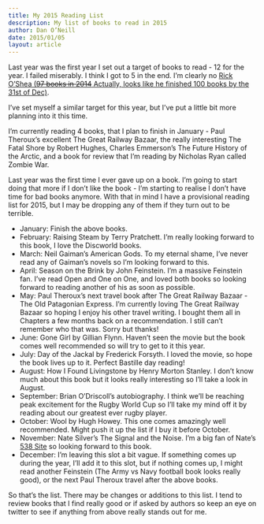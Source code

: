 ```yaml
---
title: My 2015 Reading List 
description: My list of books to read in 2015
author: Dan O’Neill
date: 2015/01/05
layout: article
---
```


Last year was the first year I set out a target of books to read - 12 for the year. I failed miserably. I think I got to 5 in the end. I’m clearly no [Rick O’Shea (<s>97 books in 2014</s> Actually, looks like he finished 100 books by the 31st of Dec)](http://www.rickoshea.ie/).

I’ve set myself a similar target for this year, but I’ve put a little bit more planning into it this time. 

I’m currently reading 4 books, that I plan to finish in January - Paul Theroux’s excellent The Great Railway Bazaar, the really interesting The Fatal Shore by Robert Hughes, Charles Emmerson’s The Future History of the Arctic, and a book for review that I’m reading by Nicholas Ryan called Zombie War. 

Last year was the first time I ever gave up on a book. I’m going to start doing that more if I don’t like the book - I’m starting to realise I don’t have time for bad books anymore. With that in mind I have a provisional reading list for 2015, but I may be dropping any of them if they turn out to be terrible.

- January: Finish the above books.
- February: Raising Steam by Terry Pratchett. I’m really looking forward to this book, I love the Discworld books.
- March: Neil Gaiman’s American Gods. To my eternal shame, I’ve never read any of Gaiman’s novels so I’m looking forward to this.
- April: Season on the Brink by John Feinstein. I’m a massive Feinstein fan. I’ve read Open and One on One, and loved both books so looking forward to reading another of his as soon as possible.
- May: Paul Theroux’s next travel book after The Great Railway Bazaar - The Old Patagonian Express. I’m currently loving The Great Railway Bazaar so hoping I enjoy his other travel writing. I bought them all in Chapters a few months back on a recommendation. I still can’t remember who that was. Sorry but thanks!
- June: Gone Girl by Gillian Flynn. Haven’t seen the movie but the book comes well recommended so will try to get to it this year.
- July: Day of the Jackal by Frederick Forsyth. I loved the movie, so hope the book lives up to it. Perfect Bastille day reading!
- August: How I Found Livingstone by Henry Morton Stanley. I don’t know much about this book but it looks really interesting so I’ll take a look in August.
- September: Brian O’Driscoll’s autobiography. I think we’ll be reaching peak excitement for the Rugby World Cup so I’ll take my mind off it by reading about our greatest ever rugby player.
- October: Wool by Hugh Howey. This one comes amazingly well recommended. Might push it up the list if I buy it before October. 
- November: Nate Silver’s The Signal and the Noise. I’m a big fan of Nate’s [538 Site](http://fivethirtyeight.com/) so looking forward to this book.
- December: I’m leaving this slot a bit vague. If something comes up during the year, I’ll add it to this slot, but if nothing comes up, I might read another Feinstein (The Army vs Navy football book looks really good), or the next Paul Theroux travel after the above books. 

So that’s the list. There may be changes or additions to this list. I tend to review books that I find really good or if asked by authors so keep an eye on twitter to see if anything from above really stands out for me. 